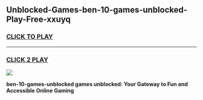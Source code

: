 
## Unblocked-Games-ben-10-games-unblocked-Play-Free-xxuyq
<h3>
<a href="https://premium76.site?title=ben-10-games-unblocked&ref=10A">CLICK TO PLAY</a></h3>
<hr>

<h3>
<a href="https://premium76.site?title=ben-10-games-unblocked&ref=10A">CLICK 2 PLAY</a>
  
</h3>

<a href="https://premium76.site?title=ben-10-games-unblocked&ref=10A"><img src="https://clearcache.store/games.png"></a>


**ben-10-games-unblocked games unblocked: Your Gateway to Fun and Accessible Online Gaming**
